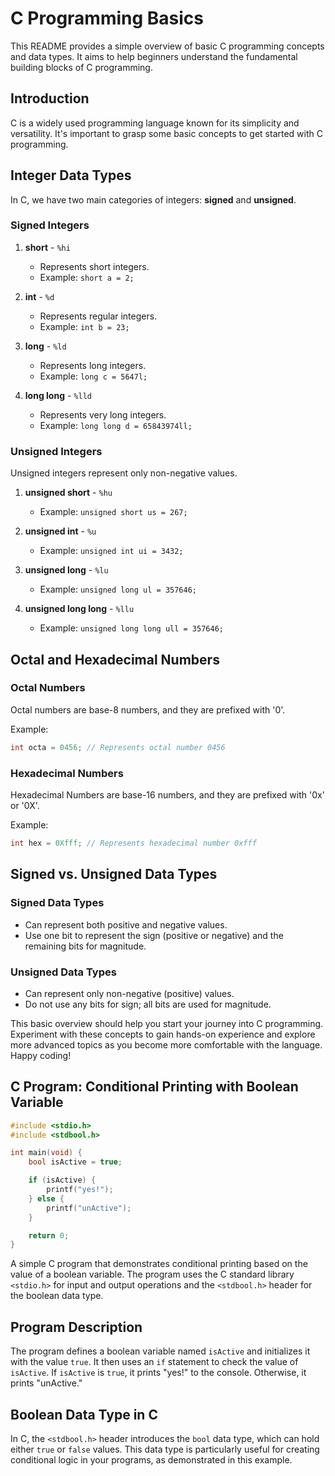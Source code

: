 # C Programming Basics

This README provides a simple overview of basic C programming concepts and data types. It aims to help beginners understand the fundamental building blocks of C programming.

## Introduction

C is a widely used programming language known for its simplicity and versatility. It's important to grasp some basic concepts to get started with C programming.

## Integer Data Types

In C, we have two main categories of integers: **signed** and **unsigned**.

### Signed Integers

1. **short** - `%hi`

   - Represents short integers.
   - Example: `short a = 2;`

2. **int** - `%d`

   - Represents regular integers.
   - Example: `int b = 23;`

3. **long** - `%ld`

   - Represents long integers.
   - Example: `long c = 5647l;`

4. **long long** - `%lld`
   - Represents very long integers.
   - Example: `long long d = 65843974ll;`

### Unsigned Integers

Unsigned integers represent only non-negative values.

1. **unsigned short** - `%hu`

   - Example: `unsigned short us = 267;`

2. **unsigned int** - `%u`

   - Example: `unsigned int ui = 3432;`

3. **unsigned long** - `%lu`

   - Example: `unsigned long ul = 357646;`

4. **unsigned long long** - `%llu`
   - Example: `unsigned long long ull = 357646;`

## Octal and Hexadecimal Numbers

### Octal Numbers

Octal numbers are base-8 numbers, and they are prefixed with '0'.

Example:

```c
int octa = 0456; // Represents octal number 0456
```

### Hexadecimal Numbers

Hexadecimal Numbers are base-16 numbers, and they are prefixed with '0x' or '0X'.

Example:

```c
int hex = 0Xfff; // Represents hexadecimal number 0xfff
```

## Signed vs. Unsigned Data Types

### Signed Data Types

- Can represent both positive and negative values.
- Use one bit to represent the sign (positive or negative) and the remaining bits for magnitude.

### Unsigned Data Types

- Can represent only non-negative (positive) values.
- Do not use any bits for sign; all bits are used for magnitude.

This basic overview should help you start your journey into C programming. Experiment with these concepts to gain hands-on experience and explore more advanced topics as you become more comfortable with the language. Happy coding!

## C Program: Conditional Printing with Boolean Variable

```c
#include <stdio.h>
#include <stdbool.h>

int main(void) {
    bool isActive = true;

    if (isActive) {
        printf("yes!");
    } else {
        printf("unActive");
    }

    return 0;
}
```

A simple C program that demonstrates conditional printing based on the value of a boolean variable. The program uses the C standard library `<stdio.h>` for input and output operations and the `<stdbool.h>` header for the boolean data type.

## Program Description

The program defines a boolean variable named `isActive` and initializes it with the value `true`. It then uses an `if` statement to check the value of `isActive`. If `isActive` is `true`, it prints "yes!" to the console. Otherwise, it prints "unActive."

## Boolean Data Type in C

In C, the `<stdbool.h>` header introduces the `bool` data type, which can hold either `true` or `false` values. This data type is particularly useful for creating conditional logic in your programs, as demonstrated in this example.

```

```
